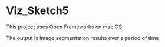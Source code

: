 # Viz_Sketch5

This project uses Open Frameworks on mac OS

The output is image segmentation results over a period of time
